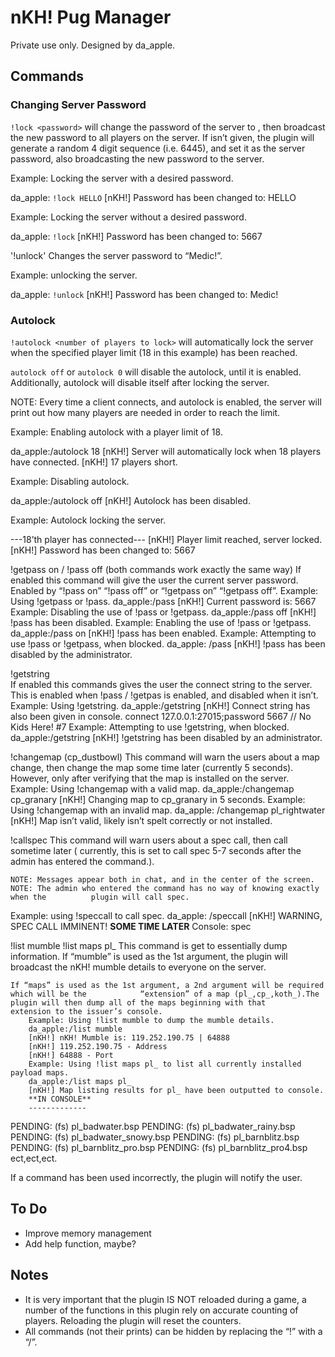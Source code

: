 nKH! Pug Manager
========

Private use only. Designed by da_apple.

Commands
------------
### Changing Server Password
`!lock <password>` will change the password of the server to <password>, then broadcast the new password 	to all players on the server.
If <password> isn’t given, the plugin will generate a random 4 digit sequence (i.e. 6445), and set it as the server password, also broadcasting the new password to the server.

Example: Locking the server with a desired password. 

da_apple: `!lock HELLO`
[nKH!] Password has been changed to: HELLO

Example: Locking the server without a desired password.

da_apple: `!lock`
[nKH!] Password has been changed to: 5667

'!unlock' Changes the server password to “Medic!”.
	
Example: unlocking the server.

da_apple: `!unlock`
[nKH!] Password has been changed to: Medic!

### Autolock
`!autolock <number of players to lock>` will automatically lock the server when the specified player limit (18 in this example) has been reached.

`autolock off` or `autolock 0` will disable the autolock, until it is enabled. Additionally, autolock will disable itself after locking the server.

NOTE: Every time a client connects, and autolock is enabled, the server will print out how many players are needed in order to reach the limit.

Example: Enabling autolock with a player limit of 18.

da_apple:/autolock 18
[nKH!] Server will automatically lock when 18 players have connected.
[nKH!] 17 players short.

Example: Disabling autolock.

da_apple:/autolock off
[nKH!] Autolock has been disabled.

Example: Autolock locking the server.

---18’th player has connected---
[nKH!] Player limit reached, server locked.
[nKH!] Password has been changed to: 5667


!getpass on / !pass off	(both commands work exactly the same way)
	If enabled this command will give the user the current server password.
	Enabled by “!pass on” “!pass off” or “!getpass on” “!getpass off”.
		Example: Using !getpass or !pass.
		da_apple:/pass
[nKH!] Current password is: 5667
		Example: Disabling the use of !pass or !getpass.
		da_apple:/pass off
		[nKH!] !pass has been disabled.
		Example: Enabling the use of !pass or !getpass.
		da_apple:/pass on
		[nKH!] !pass has been enabled.
		Example: Attempting to use !pass or !getpass, when blocked.
da_apple: /pass
[nKH!] !pass has been disabled by the administrator. 		

!getstring	
	If enabled this commands gives the user the connect string to the server.
	This is enabled when !pass / !getpas is enabled, and disabled when it isn’t.
		Example: Using !getstring.
		da_apple:/getstring
[nKH!] Connect string has also been given in console.
connect 127.0.0.1:27015;password 5667 // No Kids Here! #7
		Example: Attempting to use !getstring, when blocked.
		da_apple:/getstring
		[nKH!] !getstring has been disabled by an administrator.
		
!changemap (cp_dustbowl)
	This command will warn the users about a map change, then change the map some time		 	later (currently 5 seconds). However, only after verifying that the map is installed on the server.
		Example: Using !changemap with a valid map.
		da_apple:/changemap cp_granary
[nKH!] Changing map to cp_granary in 5 seconds.
Example: Using !changemap with an invalid map.
da_apple: /changemap pl_rightwater
[nKH!] Map isn’t valid, likely isn’t spelt correctly or not installed.
 	



	
!callspec
	This command will warn users about a spec call, then call sometime later ( currently, this		 	is set to call spec 5-7 seconds after the admin has entered the command.).

	NOTE: Messages appear both in chat, and in the center of the screen.
	NOTE: The admin who entered the command has no way of knowing exactly when the		 	plugin will call spec.
Example: using !speccall to call spec.
da_apple: /speccall
[nKH!] WARNING, SPEC CALL IMMINENT!
**SOME TIME LATER**
Console: spec

!list mumble
!list maps pl_
	This command is get to essentially dump information.
	 If “mumble” is used as the 1st argument, the plugin will broadcast the nKH! mumble		 	details to everyone on the server.
	
	If “maps” is used as the 1st argument, a 2nd argument will be required which will be the			“extension” of a map (pl_,cp_,koth_).The plugin will then dump all of the maps beginning with that		extension to the issuer’s console.
		Example: Using !list mumble to dump the mumble details.
		da_apple:/list mumble
		[nKH!] nKH! Mumble is: 119.252.190.75 | 64888
		[nKH!] 119.252.190.75 - Address
		[nKH!] 64888 - Port
		Example: Using !list maps pl_ to list all currently installed			payload maps.
		da_apple:/list maps pl_
		[nKH!] Map listing results for pl_ have been outputted to console.
		**IN CONSOLE**
		-------------
PENDING:   (fs) pl_badwater.bsp
PENDING:   (fs) pl_badwater_rainy.bsp
PENDING:   (fs) pl_badwater_snowy.bsp
PENDING:   (fs) pl_barnblitz.bsp
PENDING:   (fs) pl_barnblitz_pro.bsp
PENDING:   (fs) pl_barnblitz_pro4.bsp
		ect,ect,ect.


If a command has been used incorrectly, the plugin will notify the user.

To Do
------------
* Improve memory management
* Add help function, maybe?

Notes
------------
* It is very important that the plugin IS NOT reloaded during a game, a number of the functions in this plugin rely on accurate counting of players. Reloading the plugin will reset the counters.
* All commands (not their prints) can be hidden by replacing the “!” with a “/”.
